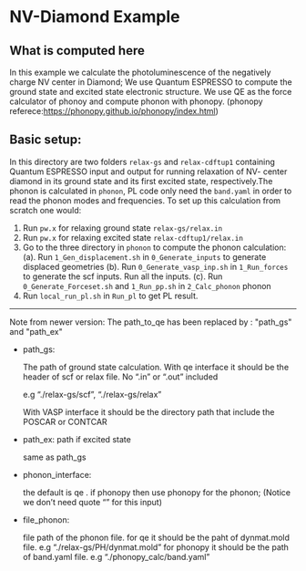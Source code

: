NV-Diamond Example
===================================

What is computed here
-----------------------------------
In this example we calculate the photoluminescence of the negatively charge NV center in Diamond; We use Quantum ESPRESSO to compute the ground state and excited state electronic structure. We use QE as the force calculator of phonoy and compute phonon with phonopy.  (phonopy referece:https://phonopy.github.io/phonopy/index.html)

Basic setup:
-----------------------------------
In this directory are two folders `relax-gs` and `relax-cdftup1` containing Quantum ESPRESSO input and output for running relaxation of NV- center diamond in its ground state and its first excited state, respectively.The phonon is calculated in `phonon`, PL code only need the `band.yaml` in order to read the phonon modes and frequencies. To set up this calculation from scratch one would:

1. Run `pw.x` for relaxing ground state `relax-gs/relax.in`
2. Run `pw.x` for relaxing excited state `relax-cdftup1/relax.in`
3. Go to the three directory in `phonon` to compute the phonon calculation:
    (a). Run `1_Gen_displacement.sh` in `0_Generate_inputs` to generate displaced geometries 
    (b). Run `0_Generate_vasp_inp.sh` in `1_Run_forces` to generate the scf inputs. Run all the inputs.
    (c). Run `0_Generate_Forceset.sh` and `1_Run_pp.sh` in `2_Calc_phonon` phonon
4. Run `local_run_pl.sh` in `Run_pl` to get PL result.

-----------------------------------
Note from newer version:
The path_to_qe has been replaced by : "path_gs" and "path_ex"
- path_gs:
    
    The path of ground state calculation. 
    With qe interface it should be the header of scf or relax file. No “.in” or “.out” included
    
    e.g “./relax-gs/scf”, “./relax-gs/relax”
    
    With VASP interface it should be the directory path that include the POSCAR or CONTCAR
    
- path_ex: path if excited state
    
    same as path_gs
    
- phonon_interface:
    
    the default is qe . if phonopy then use phonopy for the phonon;
    (Notice we don’t need quote “” for this input)
    
- file_phonon:
    
    file path of the phonon file. 
    for qe it should be the paht of dynmat.mold file. e.g “./relax-gs/PH/dynmat.mold”
    for phonopy it should be the path of band.yaml file. e.g “./phonopy_calc/band.yaml”